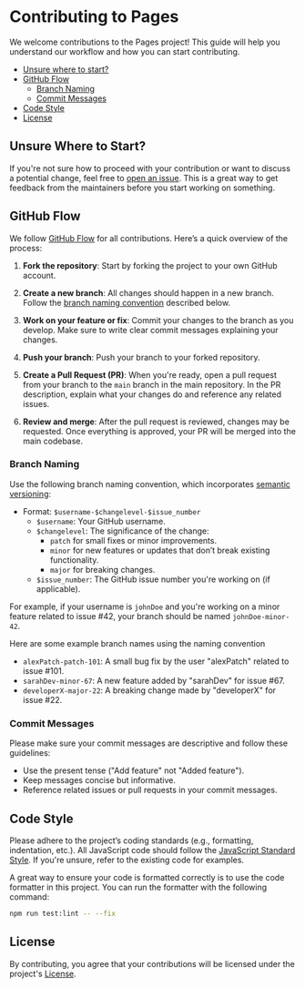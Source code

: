 # Contributing to Pages

We welcome contributions to the Pages project! This guide will help you understand our workflow and how you can start contributing.

- [Unsure where to start?](#unsure-where-to-start)
- [GitHub Flow](#github-flow)
  - [Branch Naming](#branch-naming)
  - [Commit Messages](#commit-messages)
- [Code Style](#code-style)
- [License](#license)



## Unsure Where to Start?

If you're not sure how to proceed with your contribution or want to discuss a potential change, feel free to [open an issue](https://github.com/plushveil/pages/issues).
This is a great way to get feedback from the maintainers before you start working on something.



## GitHub Flow

We follow [GitHub Flow](https://docs.github.com/en/get-started/using-github/github-flow) for all contributions. Here’s a quick overview of the process:

1. **Fork the repository**: Start by forking the project to your own GitHub account.

2. **Create a new branch**: All changes should happen in a new branch. Follow the [branch naming convention](#branch-naming) described below.

3. **Work on your feature or fix**: Commit your changes to the branch as you develop. Make sure to write clear commit messages explaining your changes.

4. **Push your branch**: Push your branch to your forked repository.

5. **Create a Pull Request (PR)**: When you're ready, open a pull request from your branch to the `main` branch in the main repository. In the PR description, explain what your changes do and reference any related issues.

6. **Review and merge**: After the pull request is reviewed, changes may be requested. Once everything is approved, your PR will be merged into the main codebase.


### Branch Naming

Use the following branch naming convention, which incorporates [semantic versioning](https://semver.org/):
- Format: `$username-$changelevel-$issue_number`
  - `$username`: Your GitHub username.
  - `$changelevel`: The significance of the change:
    - `patch` for small fixes or minor improvements.
    - `minor` for new features or updates that don’t break existing functionality.
    - `major` for breaking changes.
  - `$issue_number`: The GitHub issue number you're working on (if applicable).

For example, if your username is `johnDoe` and you're working on a minor feature related to issue #42, your branch should be named `johnDoe-minor-42`.

Here are some example branch names using the naming convention 

- `alexPatch-patch-101`: A small bug fix by the user "alexPatch" related to issue #101.
- `sarahDev-minor-67`: A new feature added by "sarahDev" for issue #67.
- `developerX-major-22`: A breaking change made by "developerX" for issue #22.


### Commit Messages

Please make sure your commit messages are descriptive and follow these guidelines:
- Use the present tense ("Add feature" not "Added feature").
- Keep messages concise but informative.
- Reference related issues or pull requests in your commit messages.



## Code Style

Please adhere to the project’s coding standards (e.g., formatting, indentation, etc.).
All JavaScript code should follow the [JavaScript Standard Style](https://github.com/neostandard/neostandard). If you're unsure, refer to the existing code for examples.

A great way to ensure your code is formatted correctly is to use the code formatter in this project. You can run the formatter with the following command:

```bash
npm run test:lint -- --fix
```


## License

By contributing, you agree that your contributions will be licensed under the project's [License](../LICENSE).
